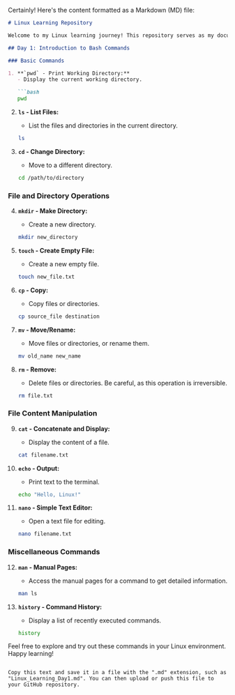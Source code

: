 Certainly! Here's the content formatted as a Markdown (MD) file:

```markdown
# Linux Learning Repository

Welcome to my Linux learning journey! This repository serves as my documentation as I explore the world of Linux. Each day, I'll be documenting new concepts, commands, and tips that I learn.

## Day 1: Introduction to Bash Commands

### Basic Commands

1. **`pwd` - Print Working Directory:**
   - Display the current working directory.

   ```bash
   pwd
   ```

2. **`ls` - List Files:**
   - List the files and directories in the current directory.

   ```bash
   ls
   ```

3. **`cd` - Change Directory:**
   - Move to a different directory.

   ```bash
   cd /path/to/directory
   ```

### File and Directory Operations

4. **`mkdir` - Make Directory:**
   - Create a new directory.

   ```bash
   mkdir new_directory
   ```

5. **`touch` - Create Empty File:**
   - Create a new empty file.

   ```bash
   touch new_file.txt
   ```

6. **`cp` - Copy:**
   - Copy files or directories.

   ```bash
   cp source_file destination
   ```

7. **`mv` - Move/Rename:**
   - Move files or directories, or rename them.

   ```bash
   mv old_name new_name
   ```

8. **`rm` - Remove:**
   - Delete files or directories. Be careful, as this operation is irreversible.

   ```bash
   rm file.txt
   ```

### File Content Manipulation

9. **`cat` - Concatenate and Display:**
   - Display the content of a file.

   ```bash
   cat filename.txt
   ```

10. **`echo` - Output:**
    - Print text to the terminal.

    ```bash
    echo "Hello, Linux!"
    ```

11. **`nano` - Simple Text Editor:**
    - Open a text file for editing.

    ```bash
    nano filename.txt
    ```

### Miscellaneous Commands

12. **`man` - Manual Pages:**
    - Access the manual pages for a command to get detailed information.

    ```bash
    man ls
    ```

13. **`history` - Command History:**
    - Display a list of recently executed commands.

    ```bash
    history
    ```

Feel free to explore and try out these commands in your Linux environment. Happy learning!
```

Copy this text and save it in a file with the ".md" extension, such as "Linux_Learning_Day1.md". You can then upload or push this file to your GitHub repository.
